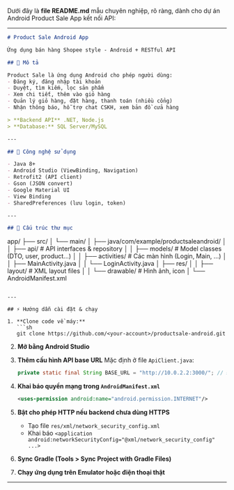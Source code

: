 Dưới đây là **file README.md** mẫu chuyên nghiệp, rõ ràng, dành cho dự án Android Product Sale App kết nối API:

---

```markdown
# Product Sale Android App

Ứng dụng bán hàng Shopee style - Android + RESTful API

## 📱 Mô tả

Product Sale là ứng dụng Android cho phép người dùng:
- Đăng ký, đăng nhập tài khoản
- Duyệt, tìm kiếm, lọc sản phẩm
- Xem chi tiết, thêm vào giỏ hàng
- Quản lý giỏ hàng, đặt hàng, thanh toán (nhiều cổng)
- Nhận thông báo, hỗ trợ chat CSKH, xem bản đồ cửa hàng

> **Backend API** .NET, Node.js
> **Database:** SQL Server/MySQL

---

## 🚀 Công nghệ sử dụng

- Java 8+
- Android Studio (ViewBinding, Navigation)
- Retrofit2 (API client)
- Gson (JSON convert)
- Google Material UI
- View Binding
- SharedPreferences (lưu login, token)

---

## 📂 Cấu trúc thư mục

```

app/
├── src/
│    └── main/
│         ├── java/com/example/productsaleandroid/
│         │     ├── api/             # API interfaces & repository
│         │     ├── models/          # Model classes (DTO, user, product...)
│         │     ├── activities/      # Các màn hình (Login, Main, ...)
│         │     ├── MainActivity.java
│         │     └── LoginActivity.java
│         ├── res/
│         │     ├── layout/          # XML layout files
│         │     └── drawable/        # Hình ảnh, icon
│         └── AndroidManifest.xml

````

---

## ⚡️ Hướng dẫn cài đặt & chạy

1. **Clone code về máy:**
   ```sh
   git clone https://github.com/<your-account>/productsale-android.git
````

2. **Mở bằng Android Studio**

3. **Thêm cấu hình API base URL**
   Mặc định ở file `ApiClient.java`:

   ```java
   private static final String BASE_URL = "http://10.0.2.2:3000/"; // Đổi lại nếu backend chạy trên máy thật
   ```

4. **Khai báo quyền mạng trong `AndroidManifest.xml`**

   ```xml
   <uses-permission android:name="android.permission.INTERNET"/>
   ```

5. **Bật cho phép HTTP nếu backend chưa dùng HTTPS**

   * Tạo file `res/xml/network_security_config.xml`
   * Khai báo `<application android:networkSecurityConfig="@xml/network_security_config" ...>`

6. **Sync Gradle (Tools > Sync Project with Gradle Files)**

7. **Chạy ứng dụng trên Emulator hoặc điện thoại thật**

---

